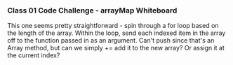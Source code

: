 ### Class 01 Code Challenge - arrayMap Whiteboard

This one seems pretty straightforward - spin through a for loop based on the length of the array. Within the loop, send each indexed item in the array off to the function passed in as an argument. Can't push since that's an Array method, but can we simply += add it to the new array? Or assign it at the current index?